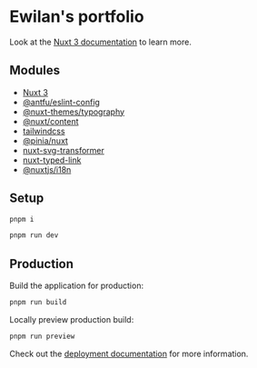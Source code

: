 # Ewilan's portfolio

Look at the [Nuxt 3 documentation](https://nuxt.com/docs/getting-started/introduction) to learn more.

## Modules

- [Nuxt 3](https://nuxtjs.org)
- [@antfu/eslint-config](https://github.com/antfu/eslint-config)
- [@nuxt-themes/typography](https://typography.nuxt.space/)
- [@nuxt/content](https://content.nuxtjs.org/)
- [tailwindcss](https://tailwindcss.com/docs/guides/nuxtjs)
- [@pinia/nuxt](https://pinia.vuejs.org/ssr/nuxt.html#installation)
- [nuxt-svg-transformer](https://github.com/kiwilan/nuxt-svg-transformer)
- [nuxt-typed-link](https://github.com/kiwilan/nuxt-typed-link)
- [@nuxtjs/i18n](https://v8.i18n.nuxtjs.org/)

## Setup

```bash
pnpm i
```

```bash
pnpm run dev
```

## Production

Build the application for production:

```bash
pnpm run build
```

Locally preview production build:

```bash
pnpm run preview
```

Check out the [deployment documentation](https://nuxt.com/docs/getting-started/deployment) for more information.
